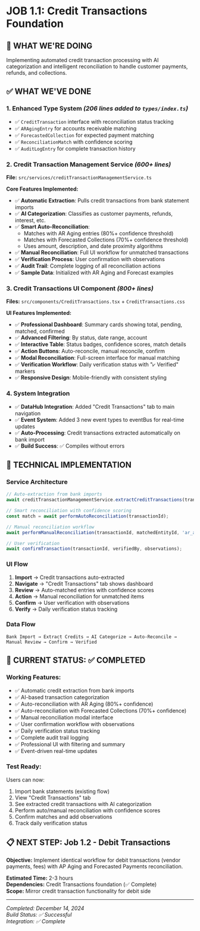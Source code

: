 # JOB 1.1: Credit Transactions Foundation

## 🎯 **WHAT WE'RE DOING**

Implementing automated credit transaction processing with AI categorization and intelligent reconciliation to handle customer payments, refunds, and collections.

## ✅ **WHAT WE'VE DONE**

### **1. Enhanced Type System** *(206 lines added to `types/index.ts`)*

- ✅ `CreditTransaction` interface with reconciliation status tracking
- ✅ `ARAgingEntry` for accounts receivable matching
- ✅ `ForecastedCollection` for expected payment matching
- ✅ `ReconciliationMatch` with confidence scoring
- ✅ `AuditLogEntry` for complete transaction history

### **2. Credit Transaction Management Service** *(600+ lines)*

**File:** `src/services/creditTransactionManagementService.ts`

**Core Features Implemented:**

- ✅ **Automatic Extraction**: Pulls credit transactions from bank statement imports
- ✅ **AI Categorization**: Classifies as customer payments, refunds, interest, etc.
- ✅ **Smart Auto-Reconciliation**: 
  - Matches with AR Aging entries (80%+ confidence threshold)
  - Matches with Forecasted Collections (70%+ confidence threshold)
  - Uses amount, description, and date proximity algorithms
- ✅ **Manual Reconciliation**: Full UI workflow for unmatched transactions
- ✅ **Verification Process**: User confirmation with observations
- ✅ **Audit Trail**: Complete logging of all reconciliation actions
- ✅ **Sample Data**: Initialized with AR Aging and Forecast examples

### **3. Credit Transactions UI Component** *(800+ lines)*

**Files:** `src/components/CreditTransactions.tsx` + `CreditTransactions.css`

**UI Features Implemented:**

- ✅ **Professional Dashboard**: Summary cards showing total, pending, matched, confirmed
- ✅ **Advanced Filtering**: By status, date range, account
- ✅ **Interactive Table**: Status badges, confidence scores, match details
- ✅ **Action Buttons**: Auto-reconcile, manual reconcile, confirm
- ✅ **Modal Reconciliation**: Full-screen interface for manual matching
- ✅ **Verification Workflow**: Daily verification status with "⩗ Verified" markers
- ✅ **Responsive Design**: Mobile-friendly with consistent styling

### **4. System Integration**

- ✅ **DataHub Integration**: Added "Credit Transactions" tab to main navigation
- ✅ **Event System**: Added 3 new event types to eventBus for real-time updates
- ✅ **Auto-Processing**: Credit transactions extracted automatically on bank import
- ✅ **Build Success**: ✅ Compiles without errors

## 🔧 **TECHNICAL IMPLEMENTATION**

### **Service Architecture**

```typescript
// Auto-extraction from bank imports
await creditTransactionManagementService.extractCreditTransactions(transactions, accountId);

// Smart reconciliation with confidence scoring
const match = await performAutoReconciliation(transactionId);

// Manual reconciliation workflow
await performManualReconciliation(transactionId, matchedEntityId, 'ar_aging', notes);

// User verification
await confirmTransaction(transactionId, verifiedBy, observations);
```

### **UI Flow**

1. **Import** → Credit transactions auto-extracted
2. **Navigate** → "Credit Transactions" tab shows dashboard
3. **Review** → Auto-matched entries with confidence scores
4. **Action** → Manual reconciliation for unmatched items
5. **Confirm** → User verification with observations
6. **Verify** → Daily verification status tracking

### **Data Flow**

```
Bank Import → Extract Credits → AI Categorize → Auto-Reconcile → Manual Review → Confirm → Verified
```

## 🚀 **CURRENT STATUS: ✅ COMPLETED**

### **Working Features:**

- ✅ Automatic credit extraction from bank imports
- ✅ AI-based transaction categorization
- ✅ Auto-reconciliation with AR Aging (80%+ confidence)
- ✅ Auto-reconciliation with Forecasted Collections (70%+ confidence)
- ✅ Manual reconciliation modal interface
- ✅ User confirmation workflow with observations
- ✅ Daily verification status tracking
- ✅ Complete audit trail logging
- ✅ Professional UI with filtering and summary
- ✅ Event-driven real-time updates

### **Test Ready:**

Users can now:

1. Import bank statements (existing flow)
2. View "Credit Transactions" tab
3. See extracted credit transactions with AI categorization
4. Perform auto/manual reconciliation with confidence scores
5. Confirm matches and add observations
6. Track daily verification status

## 📋 **NEXT STEP: Job 1.2 - Debit Transactions**

**Objective:** Implement identical workflow for debit transactions (vendor payments, fees) with AP Aging and Forecasted Payments reconciliation.

**Estimated Time:** 2-3 hours  
**Dependencies:** Credit Transactions foundation (✅ Complete)  
**Scope:** Mirror credit transaction functionality for debit side

---

*Completed: December 14, 2024*  
*Build Status: ✅ Successful*  
*Integration: ✅ Complete* 